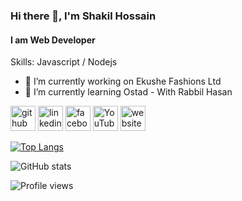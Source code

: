 ### Hi there 👋, I'm Shakil Hossain
####  I am Web Developer

Skills: Javascript / Nodejs

- 🔭 I’m currently working on Ekushe Fashions Ltd 
- 🌱 I’m currently learning Ostad - With Rabbil Hasan 


[<img src='https://cdn.jsdelivr.net/npm/simple-icons@3.0.1/icons/github.svg' alt='github' height='40'>](https://github.com/shakil5281)  [<img src='https://cdn.jsdelivr.net/npm/simple-icons@3.0.1/icons/linkedin.svg' alt='linkedin' height='40'>](https://www.linkedin.com/in/https://www.linkedin.com/in/shakil-hossen-017bb01b6//)  [<img src='https://cdn.jsdelivr.net/npm/simple-icons@3.0.1/icons/facebook.svg' alt='facebook' height='40'>](https://www.facebook.com/https://www.facebook.com/SHAKIL.HOSSEN.5555/)  [<img src='https://cdn.jsdelivr.net/npm/simple-icons@3.0.1/icons/youtube.svg' alt='YouTube' height='40'>](https://www.youtube.com/channel/https://www.youtube.com/channel/UCQkXdI4T7KLOTIZqhCUekRQ)  [<img src='https://cdn.jsdelivr.net/npm/simple-icons@3.0.1/icons/icloud.svg' alt='website' height='40'>](https://healthxpart.com/)  

[![Top Langs](https://github-readme-stats.vercel.app/api/top-langs/?username=shakil5281)](https://github.com/anuraghazra/github-readme-stats)

![GitHub stats](https://github-readme-stats.vercel.app/api?username=shakil5281&show_icons=true&count_private=true)  

![Profile views](https://gpvc.arturio.dev/shakil5281)  
